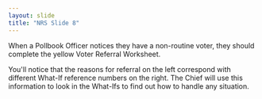 ```yaml
---
layout: slide
title: "NRS Slide 8"
---
```


When a Pollbook Officer notices they have a non-routine voter, they should complete the yellow Voter Referral Worksheet.

You'll notice that the reasons for referral on the left correspond with different What-If reference numbers on the right. The Chief will use this information to look in the What-Ifs to find out how to handle any situation.